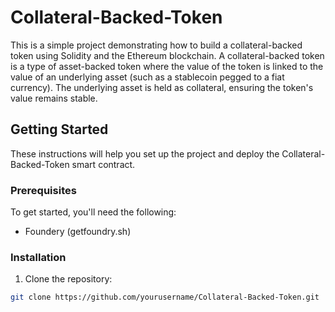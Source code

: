 # Collateral-Backed-Token

This is a simple project demonstrating how to build a collateral-backed token using Solidity and the Ethereum blockchain. A collateral-backed token is a type of asset-backed token where the value of the token is linked to the value of an underlying asset (such as a stablecoin pegged to a fiat currency). The underlying asset is held as collateral, ensuring the token's value remains stable.

## Getting Started

These instructions will help you set up the project and deploy the Collateral-Backed-Token smart contract.

### Prerequisites

To get started, you'll need the following:

- Foundery (getfoundry.sh)

### Installation

1. Clone the repository:

```sh
git clone https://github.com/yourusername/Collateral-Backed-Token.git
